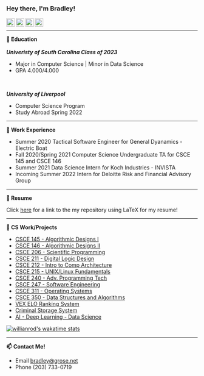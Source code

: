 ### Hey there, I'm Bradley!
<a href="https://discord.com/users/415557443599466507">
  <img align="left" alt="Bradley's Discord" width="22px" src="https://raw.githubusercontent.com/peterthehan/peterthehan/master/assets/discord.svg" />
</a>
<a href="https://www.instagram.com/bradgrose">
  <img align="left" alt="Bradley Grose" width="22px" src="https://upload.wikimedia.org/wikipedia/commons/thumb/a/a5/Instagram_icon.png/1024px-Instagram_icon.png" />
</a>
<a href="https://www.linkedin.com/in/bradley-grose/">
  <img align="left" alt="Abhishek's LinkedIN" width="22px" src="https://raw.githubusercontent.com/peterthehan/peterthehan/master/assets/linkedin.svg" />
</a>
<a href="https://open.spotify.com/user/bradley-279?si=F2Kjsr5ATcezboxLOJhGoQ">
  <img align="left" alt="Abhishek's Spotify" width="22px" src="https://raw.githubusercontent.com/peterthehan/peterthehan/master/assets/spotify.svg" />
</a>

</br>

---

**🏫 Education**</br></br>
***Univeristy of South Carolina Class of 2023***
- Major in Computer Science | Minor in Data Science
- GPA 4.000/4.000
</br>

***University of Liverpool***
- Computer Science Program 
- Study Abroad Spring 2022

---

**🔭 Work Experience**
- Summer 2020 Tactical Software Engineer for General Dyanamics - Electric Boat
- Fall 2020/Spring 2021 Computer Science Undergraduate TA for CSCE 145 and CSCE 146
- Summer 2021 Data Science Intern for Koch Industries - INVISTA
- Incoming Summer 2022 Intern for Deloitte Risk and Financial Advisory Group

---

**📝 Resume**

Click [here](https://github.com/bgrose/Bradley-Grose-Resume) for a link to the my repository using LaTeX for my resume!

---

**🍎 CS Work/Projects**
- [CSCE 145 - Algorithmic Designs I](https://github.com/bgrose/CSCE-145-Algorithmic-Design-I)
- [CSCE 146 - Algorithmic Designs II](https://github.com/bgrose/CSCE-146-Algorithmic-Design-II)
- [CSCE 206 - Scientific Programming](https://github.com/bgrose/CSCE-206-Scientific-Programming)
- [CSCE 211 - Digital Logic Design](https://github.com/bgrose/CSCE-211-Digital-Logic-Design)
- [CSCE 212 - Intro to Comp Architecture](https://github.com/bgrose/CSCE-212-Intro-to-Comp-Architecture)
- [CSCE 215 - UNIX/Linux Fundamentals](https://github.com/bgrose/CSCE-215-UNIX-Linux-Fundamentals)
- [CSCE 240 - Adv. Programming Tech](https://github.com/bgrose/CSCE-240-Adv-Programming-Tech)
- [CSCE 247 - Software Engineering](https://github.com/bgrose/CSCE-247-Software-Engineering) 
- [CSCE 311 - Operating Systems](https://github.com/bgrose/CSCE-311-Operating-Systems) 
- [CSCE 350 - Data Structures and Algorithms](https://github.com/bgrose/CSCE-350-Data-Structures) 
- [VEX ELO Ranking System](https://github.com/bgrose/VexELOSourceCode)
- [Criminal Storage System](https://github.com/bgrose/CriminalStorageSystem)
- [AI - Deep Learning - Data Science](https://github.com/bgrose/AI-DeepLearning-DataScience)

[![willianrod's wakatime stats](https://github-readme-stats.vercel.app/api/wakatime?username=bgrose)](https://github.com/anuraghazra/github-readme-stats)

---

**📫 Contact Me!**
- Email bradley@grose.net
- Phone (203) 733-0719

